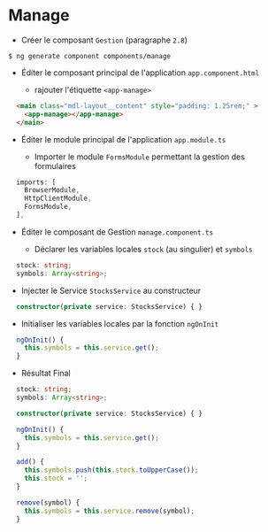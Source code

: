 # Manage

* Créer le composant `Gestion` (paragraphe `2.8`)

```
$ ng generate component components/manage
```

* Éditer le composant principal de l'application `app.component.html`

  - rajouter l'étiquette `<app-manage>`

```html
  <main class="mdl-layout__content" style="padding: 1.25rem;" >
    <app-manage></app-manage>
  </main>
```

* Éditer le module principal de l'application `app.module.ts`

  - Importer le module `FormsModule` permettant la gestion des formulaires

```typescript
  imports: [
    BrowserModule,
    HttpClientModule,
    FormsModule,
  ],
```

* Éditer le composant de Gestion `manage.component.ts`

   - Déclarer les variables locales `stock` (au singulier) et `symbols`

```typescript
  stock: string;
  symbols: Array<string>;
```
   - Injecter le Service `StocksService` au constructeur

```typescript
  constructor(private service: StocksService) { }
```
   - Initialiser les variables locales par la fonction `ngOnInit`

```typescript
  ngOnInit() {
    this.symbols = this.service.get();
  }
```

* Résultat Final

```typescript
  stock: string;
  symbols: Array<string>;

  constructor(private service: StocksService) { }

  ngOnInit() {
    this.symbols = this.service.get();
  }

  add() {
    this.symbols.push(this.stock.toUpperCase());
    this.stock = '';
  }

  remove(symbol) {
    this.symbols = this.service.remove(symbol);
  }
```
